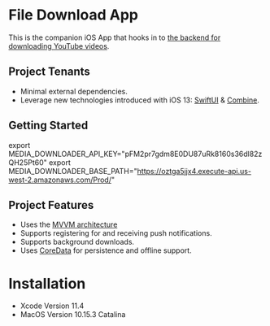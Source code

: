# File Download App

This is the companion iOS App that hooks in to [the backend for downloading YouTube videos](https://github.com/j0nathan-ll0yd/aws-cloudformation-file-download-app).

## Project Tenants

* Minimal external dependencies.
* Leverage new technologies introduced with iOS 13: [SwiftUI](https://developer.apple.com/xcode/swiftui/) & [Combine](https://developer.apple.com/documentation/combine).

## Getting Started

export MEDIA_DOWNLOADER_API_KEY="pFM2pr7gdm8E0DU87uRk8160s36dl82zQH25Pt60"
export MEDIA_DOWNLOADER_BASE_PATH="https://oztga5jjx4.execute-api.us-west-2.amazonaws.com/Prod/"

## Project Features

* Uses the [MVVM architecture](https://en.wikipedia.org/wiki/Model%E2%80%93view%E2%80%93viewmodel)
* Supports registering for and receiving push notifications.
* Supports background downloads.
* Uses [CoreData](https://developer.apple.com/documentation/coredata) for persistence and offline support.

# Installation

* Xcode Version 11.4
* MacOS Version 10.15.3 Catalina

